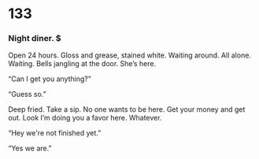 # 133

### Night diner. $

Open 24 hours. Gloss and grease, stained white. Waiting around. All alone. Waiting. Bells jangling at the door. She’s here. 

“Can I get you anything?”

“Guess so.”

Deep fried. Take a sip. No one wants to be here. Get your money and get out. Look I’m doing you a favor here. Whatever. 

“Hey we're not finished yet.”

“Yes we are.”
